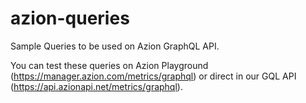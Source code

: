 # azion-queries
Sample Queries to be used on Azion GraphQL API.

You can test these queries on Azion Playground (https://manager.azion.com/metrics/graphql) or direct in our GQL API (https://api.azionapi.net/metrics/graphql).
